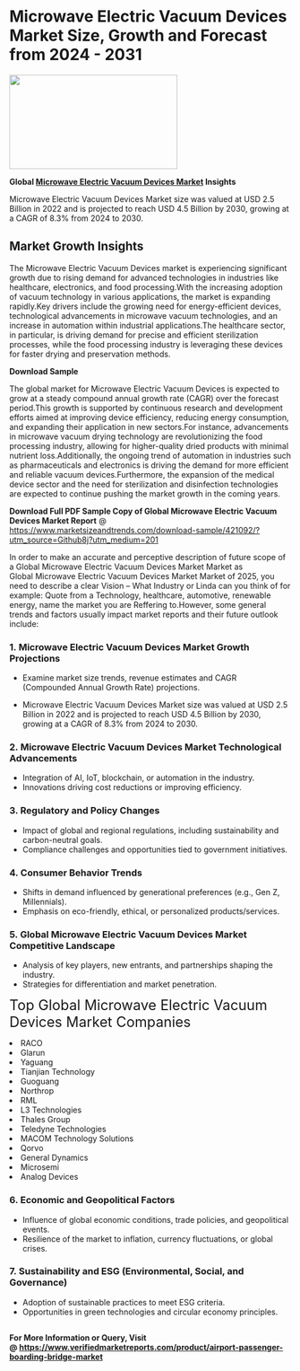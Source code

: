 <H1>Microwave Electric Vacuum Devices Market Size, Growth and Forecast from 2024 - 2031</H1><img class="aligncenter size-medium wp-image-584254" src="https://thirdeyenews.in/wp-content/uploads/2024/09/Global-Market-Research-300x168.jpeg" alt="" width="300" height="168" /><p><strong>Global&nbsp;<a href="https://www.marketsizeandtrends.com/download-sample/421092/?utm_source=Github8j?utm_medium=201">Microwave Electric Vacuum Devices Market</a> Insights</strong></p><p>Microwave Electric Vacuum Devices Market size was valued at USD 2.5 Billion in 2022 and is projected to reach USD 4.5 Billion by 2030, growing at a CAGR of 8.3% from 2024 to 2030.</p><p><h2>Market Growth Insights</h2> <p>The Microwave Electric Vacuum Devices market is experiencing significant growth due to rising demand for advanced technologies in industries like healthcare, electronics, and food processing.With the increasing adoption of vacuum technology in various applications, the market is expanding rapidly.Key drivers include the growing need for energy-efficient devices, technological advancements in microwave vacuum technologies, and an increase in automation within industrial applications.The healthcare sector, in particular, is driving demand for precise and efficient sterilization processes, while the food processing industry is leveraging these devices for faster drying and preservation methods.</p> <p><strong>Download Sample</strong></p> <p>The global market for Microwave Electric Vacuum Devices is expected to grow at a steady compound annual growth rate (CAGR) over the forecast period.This growth is supported by continuous research and development efforts aimed at improving device efficiency, reducing energy consumption, and expanding their application in new sectors.For instance, advancements in microwave vacuum drying technology are revolutionizing the food processing industry, allowing for higher-quality dried products with minimal nutrient loss.Additionally, the ongoing trend of automation in industries such as pharmaceuticals and electronics is driving the demand for more efficient and reliable vacuum devices.Furthermore, the expansion of the medical device sector and the need for sterilization and disinfection technologies are expected to continue pushing the market growth in the coming years.<p><span class=""><strong>Download Full PDF Sample Copy of Global Microwave Electric Vacuum Devices Market Report</strong> @ <a href="https://www.marketsizeandtrends.com/download-sample/421092/?utm_source=Github8j?utm_medium=201" target="_blank">https://www.marketsizeandtrends.com/download-sample/421092/?utm_source=Github8j?utm_medium=201</a></span></p><p>In order to make an accurate and perceptive description of future scope of a Global&nbsp;Microwave Electric Vacuum Devices Market Market as Global&nbsp;Microwave Electric Vacuum Devices Market Market of 2025, you need to describe a clear Vision &ndash; What Industry or Linda can you think of for example: Quote from a Technology, healthcare, automotive, renewable energy, name the market you are Reffering to.However, some general trends and factors usually impact market reports and their future outlook include:</p><h3>1.&nbsp;<strong>Microwave Electric Vacuum Devices Market Growth Projections</strong></h3><ul><li>Examine market size trends, revenue estimates and CAGR (Compounded Annual Growth Rate) projections.</li><li><p>Microwave Electric Vacuum Devices Market size was valued at USD 2.5 Billion in 2022 and is projected to reach USD 4.5 Billion by 2030, growing at a CAGR of 8.3% from 2024 to 2030.</p></li></ul><h3>2.&nbsp;<strong>Microwave Electric Vacuum Devices Market Technological Advancements</strong></h3><ul><li>Integration of AI, IoT, blockchain, or automation in the industry.</li><li>Innovations driving cost reductions or improving efficiency.</li></ul><h3>3.&nbsp;<strong>Regulatory and Policy Changes</strong></h3><ul><li>Impact of global and regional regulations, including sustainability and carbon-neutral goals.</li><li>Compliance challenges and opportunities tied to government initiatives.</li></ul><h3>4.&nbsp;<strong>Consumer Behavior Trends</strong></h3><ul><li>Shifts in demand influenced by generational preferences (e.g., Gen Z, Millennials).</li><li>Emphasis on eco-friendly, ethical, or personalized products/services.</li></ul><h3>5.&nbsp;<strong>Global Microwave Electric Vacuum Devices Market Competitive Landscape</strong></h3><ul><li>Analysis of key players, new entrants, and partnerships shaping the industry.</li><li>Strategies for differentiation and market penetration.</li></ul><p data-pm-slice="1 1 []"><span style="color: inherit; font-family: inherit; font-size: 25px;">Top Global Microwave Electric Vacuum Devices Market Companies</span></p><div class="" data-test-id=""><p><li>RACO</li><li> Glarun</li><li> Yaguang</li><li> Tianjian Technology</li><li> Guoguang</li><li> Northrop</li><li> RML</li><li> L3 Technologies</li><li> Thales Group</li><li> Teledyne Technologies</li><li> MACOM Technology Solutions</li><li> Qorvo</li><li> General Dynamics</li><li> Microsemi</li><li> Analog Devices</li></p></div><h3>6.&nbsp;<strong>Economic and Geopolitical Factors</strong></h3><ul><li>Influence of global economic conditions, trade policies, and geopolitical events.</li><li>Resilience of the market to inflation, currency fluctuations, or global crises.</li></ul><h3>7.&nbsp;<strong>Sustainability and ESG (Environmental, Social, and Governance)</strong></h3><ul><li>Adoption of sustainable practices to meet ESG criteria.</li><li>Opportunities in green technologies and circular economy principles.</li></ul><h2><strong style="font-size: 14px;">For More Information or Query, Visit @&nbsp;</strong><a style="background-color: #ffffff; font-size: 14px;" href="https://www.marketsizeandtrends.com/report/microwave-electric-vacuum-devices-market/" target="_blank">https://www.verifiedmarketreports.com/product/airport-passenger-boarding-bridge-market</a></h2>